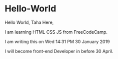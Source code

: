 # Hello-World

Hello World,
Taha Here,

I am learning HTML CSS JS from FreeCodeCamp.

I am writing this on Wed 14:31 PM 30 January 2019

I will become front-end Developer in before 30 April.
